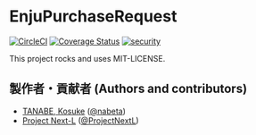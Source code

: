 # EnjuPurchaseRequest
[![CircleCI](https://circleci.com/gh/next-l/enju_purchase_request.svg?style=svg)](https://circleci.com/gh/next-l/enju_purchase_request)
[![Coverage Status](https://coveralls.io/repos/github/next-l/enju_purchase_request/badge.svg?branch=master)](https://coveralls.io/github/next-l/enju_purchase_request?branch=master)
[![security](https://hakiri.io/github/next-l/enju_purchase_request/master.svg)](https://hakiri.io/github/next-l/enju_purchase_request/master)

This project rocks and uses MIT-LICENSE.

## 製作者・貢献者 (Authors and contributors)
* [TANABE, Kosuke](https://github.com/nabeta) ([@nabeta](https://twitter.com/nabeta))
* [Project Next-L](https://www.next-l.jp) ([@ProjectNextL](https://twitter.com/ProjectNextL))

